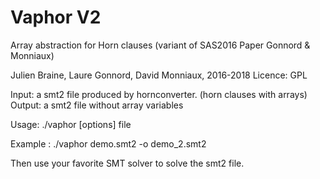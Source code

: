 # Vaphor V2
Array abstraction for Horn clauses 
(variant of SAS2016 Paper Gonnord & Monniaux)

Julien Braine, Laure Gonnord, David Monniaux, 2016-2018
Licence: GPL

Input: a smt2 file produced by hornconverter. (horn clauses with
arrays)
Output: a smt2 file without array variables 

Usage: ./vaphor [options] file

Example : ./vaphor demo.smt2 -o demo_2.smt2

Then use your favorite SMT solver to solve the smt2 file.
